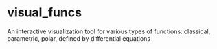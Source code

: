 # visual_funcs
An interactive visualization tool for various types of functions: classical, parametric, polar, defined by differential equations
